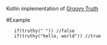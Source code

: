 Kotlin implementation of [Groovy Truth](http://groovy-lang.org/semantics.html#Groovy-Truth)

#Example

```if(truthy("")) //false  
   if(truthy(" ")) //false  
   if(truthy("hello, world")) //true 
```
